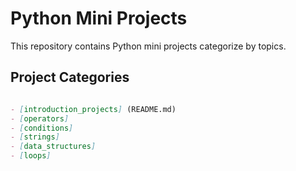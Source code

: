 # Python Mini Projects

This repository contains Python mini projects categorize by topics.

## Project Categories

```markdown

- [introduction_projects] (README.md)
- [operators]
- [conditions]
- [strings]
- [data_structures]
- [loops]